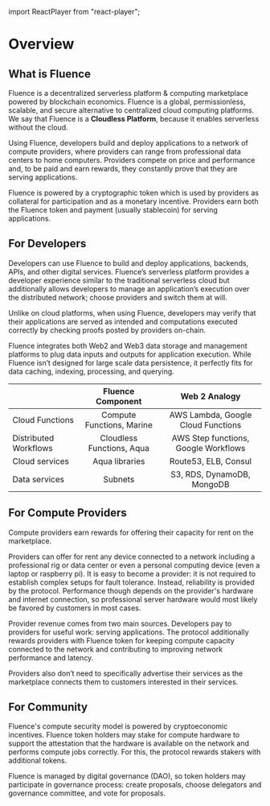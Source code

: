 import ReactPlayer from "react-player";

# Overview

## What is Fluence

Fluence is a decentralized serverless platform & computing marketplace powered by blockchain economics. Fluence is a global, permissionless, scalable, and secure alternative to centralized cloud computing platforms. We say that Fluence is a **Cloudless Platform**, because it enables serverless without the cloud.

Using Fluence, developers build and deploy applications to a network of compute providers, where providers can range from professional data centers to home computers. Providers compete on price and performance and, to be paid and earn rewards, they constantly prove that they are serving applications.

Fluence is powered by a cryptographic token which is used by providers as collateral for participation and as a monetary incentive. Providers earn both the Fluence token and payment (usually stablecoin) for serving applications.

<ReactPlayer controls url="https://youtu.be/JrWw-0CZDaU" width="100%"/>

## For Developers

Developers can use Fluence to build and deploy applications, backends, APIs, and other digital services. Fluence’s serverless platform provides a developer experience similar to the traditional serverless cloud but additionally allows developers to manage an application’s execution over the distributed network; choose providers and switch them at will.

Unlike on cloud platforms, when using Fluence, developers may verify that their applications are served as intended and computations executed correctly by checking proofs posted by providers on-chain.

Fluence integrates both Web2 and Web3 data storage and management platforms to plug data inputs and outputs for application execution. While Fluence isn’t designed for large scale data persistence, it perfectly fits for data caching, indexing, processing, and querying.

|                       |                   Fluence Component                   |             Web 2 Analogy            |
|-----------------------|:-----------------------------------------------------:|:------------------------------------:|
| Cloud Functions       | Compute Functions, Marine                             | AWS Lambda, Google Cloud Functions   |
| Distributed Workflows | Cloudless Functions, Aqua                             | AWS Step functions, Google Workflows |
| Cloud services        | Aqua libraries                                        | Route53, ELB, Consul                 |
| Data services         | Subnets                                               | S3, RDS, DynamoDB, MongoDB           |

## For Compute Providers

Compute providers earn rewards for offering their capacity for rent on the marketplace.

Providers can offer for rent any device connected to a network including a professional rig or data center or even a personal computing device (even a laptop or raspberry pi). It is easy to become a provider: it is not required to establish complex setups for fault tolerance. Instead, reliability is provided by the protocol. Performance though depends on the provider's hardware and internet connection, so professional server hardware would most likely be favored by customers in most cases.

Provider revenue comes from two main sources. Developers pay to providers for useful work: serving applications. The protocol additionally rewards providers with Fluence token for keeping compute capacity connected to the network and contributing to improving network performance and latency.

Providers also don’t need to specifically advertise their services as the marketplace connects them to customers interested in their services.


## For Community

Fluence's compute security model is powered by cryptoeconomic incentives. Fluence token holders may stake for compute hardware to support the attestation that the hardware is available on the network and performs compute jobs correctly. For this, the protocol rewards stakers with additional tokens.

Fluence is managed by digital governance (DAO), so token holders may participate in governance process: create proposals, choose delegators and governance committee, and vote for proposals.
